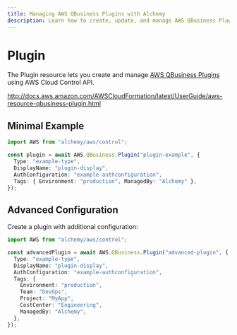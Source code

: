 ```yaml
---
title: Managing AWS QBusiness Plugins with Alchemy
description: Learn how to create, update, and manage AWS QBusiness Plugins using Alchemy Cloud Control.
---
```


# Plugin

The Plugin resource lets you create and manage [AWS QBusiness Plugins](https://docs.aws.amazon.com/qbusiness/latest/userguide/) using AWS Cloud Control API.

http://docs.aws.amazon.com/AWSCloudFormation/latest/UserGuide/aws-resource-qbusiness-plugin.html

## Minimal Example

```ts
import AWS from "alchemy/aws/control";

const plugin = await AWS.QBusiness.Plugin("plugin-example", {
  Type: "example-type",
  DisplayName: "plugin-display",
  AuthConfiguration: "example-authconfiguration",
  Tags: { Environment: "production", ManagedBy: "Alchemy" },
});
```

## Advanced Configuration

Create a plugin with additional configuration:

```ts
import AWS from "alchemy/aws/control";

const advancedPlugin = await AWS.QBusiness.Plugin("advanced-plugin", {
  Type: "example-type",
  DisplayName: "plugin-display",
  AuthConfiguration: "example-authconfiguration",
  Tags: {
    Environment: "production",
    Team: "DevOps",
    Project: "MyApp",
    CostCenter: "Engineering",
    ManagedBy: "Alchemy",
  },
});
```

